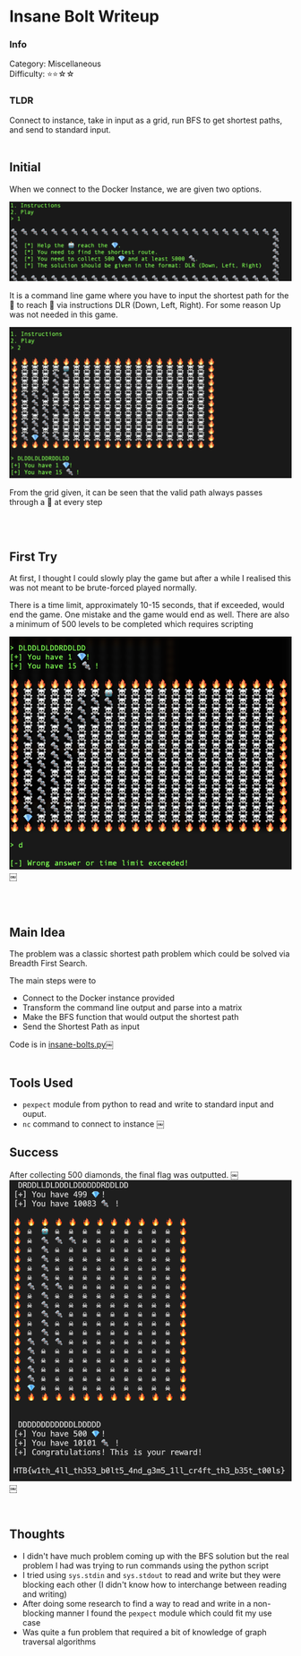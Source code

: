 # Insane Bolt Writeup

### Info

Category: Miscellaneous <br/>
Difficulty: ⭐⭐☆☆

### **TLDR**

Connect to instance, take in input as a grid, run BFS to get shortest paths, and send to standard input.
<br /><br />

## Initial

When we connect to the Docker Instance, we are given two options.

![Starting Prompt](./images/1.png)

It is a command line game where you have to input the shortest path for the 🤖 to reach 💎 via instructions DLR (Down, Left, Right). For some reason Up was not needed in this game.

![Basic Idea](./images/2.png)

From the grid given, it can be seen that the valid path always passes through a 🔩 at every step

<br /><br />

## First Try

At first, I thought I could slowly play the game but after a while I realised this was not meant to be brute-forced played normally.

There is a time limit, approximately 10-15 seconds, that if exceeded, would end the game. One mistake and the game would end as well. There are also a minimum of 500 levels to be completed which requires scripting

![Shouldn't be brute forced](./images/3.png)￼

<br /><br />

## Main Idea

The problem was a classic shortest path problem which could be solved via Breadth First Search.

The main steps were to

- Connect to the Docker instance provided
- Transform the command line output and parse into a matrix
- Make the BFS function that would output the shortest path
- Send the Shortest Path as input

Code is in [insane-bolts.py](./insane-bolts.py)￼
<br /><br />

## Tools Used

- `pexpect` module from python to read and write to standard input and ouput.
- `nc` command to connect to instance
  ￼
  <br />

## Success

After collecting 500 diamonds, the final flag was outputted.
￼
![Shouldn't be brute forced](./images/4.png)￼

<br />

## Thoughts

- I didn't have much problem coming up with the BFS solution but the real problem I had was trying to run commands using the python script
- I tried using `sys.stdin` and `sys.stdout` to read and write but they were blocking each other (I didn't know how to interchange between reading and writing)
- After doing some research to find a way to read and write in a non-blocking manner I found the `pexpect` module which could fit my use case
- Was quite a fun problem that required a bit of knowledge of graph traversal algorithms
